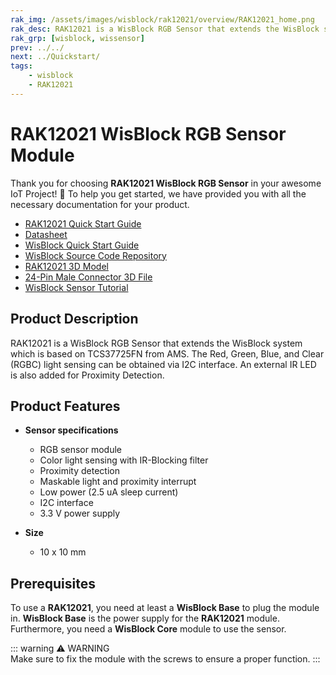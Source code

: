 ```yaml
---
rak_img: /assets/images/wisblock/rak12021/overview/RAK12021_home.png
rak_desc: RAK12021 is a WisBlock RGB Sensor that extends the WisBlock system which is based on TCS37725FN from AMS. The Red, Green, Blue, and Clear (RGBC) light sensing can be obtained via I2C interface.
rak_grp: [wisblock, wissensor]
prev: ../../
next: ../Quickstart/
tags:
    - wisblock
    - RAK12021
---
```


# RAK12021 WisBlock RGB Sensor Module

Thank you for choosing **RAK12021 WisBlock RGB Sensor** in your awesome IoT Project! 🎉 To help you get started, we have provided you with all the necessary documentation for your product.

* [RAK12021 Quick Start Guide](../Quickstart/)
* [Datasheet](../Datasheet/)
* <a href="../../Quickstart/" target="_blank">WisBlock Quick Start Guide</a>
* [WisBlock Source Code Repository](https://github.com/RAKWireless/WisBlock/)
* [RAK12021 3D Model](https://downloads.rakwireless.com/3D_File/WisBlock/3D_RAK12021.stp)
* [24-Pin Male Connector 3D File](https://downloads.rakwireless.com/3D_File/Accessory/WisConnector/M24S1003K6M.stp)
* [WisBlock Sensor Tutorial](/Knowledge-Hub/Learn/WisBlock-Sensor-Tutorial/)

## Product Description

RAK12021 is a WisBlock RGB Sensor that extends the WisBlock system which is based on TCS37725FN from AMS. The Red, Green, Blue, and Clear (RGBC) light sensing can be obtained via I2C interface. An external IR LED is also added for Proximity Detection.

## Product Features

* **Sensor specifications**
    * RGB sensor module
    * Color light sensing with IR-Blocking filter 
    * Proximity detection
    * Maskable light and proximity interrupt 
    * Low power (2.5&nbsp;uA sleep current)
    * I2C interface
    * 3.3&nbsp;V power supply
  
* **Size**
    * 10 x 10&nbsp;mm

## Prerequisites

To use a **RAK12021**, you need at least a **WisBlock Base** to plug the module in. **WisBlock Base** is the power supply for the **RAK12021** module. Furthermore, you need a **WisBlock Core** module to use the sensor.

::: warning ⚠️ WARNING    
Make sure to fix the module with the screws to ensure a proper function.
:::
